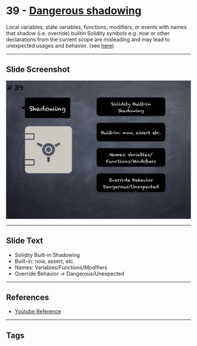 # 39 - [Dangerous shadowing](Dangerous%20shadowing.md)
Local variables, state variables, functions, modifiers, or events with names that shadow (i.e. override) builtin Solidity symbols e.g. _now_ or other declarations from the current scope are misleading and may lead to unexpected usages and behavior. (see [here](https://github.com/crytic/slither/wiki/Detector-Documentation#builtin-symbol-shadowing))
___
## Slide Screenshot
![039.png](../images/pitfalls_and_best_practices101/039.png)
___
## Slide Text
- Solidity Built-in Shadowing
- Built-in: now, assert, etc.
- Names: Variables/Functions/Modifiers
- Override Behavior -> Dangerous/Unexpected
___
## References
- [Youtube Reference](https://youtu.be/fgXuHaZDenU?t=1449)
___
## Tags